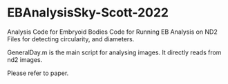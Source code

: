 # EBAnalysisSky-Scott-2022
Analysis Code for Embryoid Bodies 
Code for Running EB Analysis on ND2 Files for detecting circularity, and diameters. 

GeneralDay.m is the main script for analysing images. It directly reads from nd2 images. 


Please refer to paper. 
